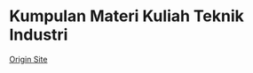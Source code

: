 # Kumpulan Materi Kuliah Teknik Industri

[Origin Site](https://ulilalbabti.wordpress.com/2014/02/10/kumpulan-materi-kuliah-teknik-industri/)



